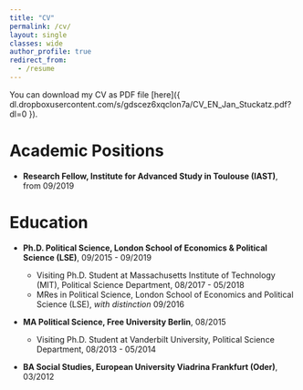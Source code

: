 ```yaml
---
title: "CV"
permalink: /cv/
layout: single
classes: wide
author_profile: true
redirect_from:
  - /resume
---
```


You can download my CV as PDF file [here]({ dl.dropboxusercontent.com/s/gdscez6xqclon7a/CV_EN_Jan_Stuckatz.pdf?dl=0 }). 

Academic Positions
======
* **Research Fellow, Institute for Advanced Study in Toulouse (IAST)**, from 09/2019

Education
======
* **Ph.D. Political Science, London School of Economics & Political Science (LSE)**, 09/2015 - 09/2019
  * Visiting Ph.D. Student at Massachusetts Institute of Technology (MIT), Political Science Department, 08/2017 - 05/2018
  * MRes in Political Science, London School of Economics and Political Science (LSE), _with distinction_ 09/2016

* **MA Political Science, Free University Berlin**, 08/2015
  * Visiting Ph.D. Student at Vanderbilt University, Political Science Department,  08/2013 - 05/2014

* **BA Social Studies, European University Viadrina Frankfurt (Oder)**, 03/2012
